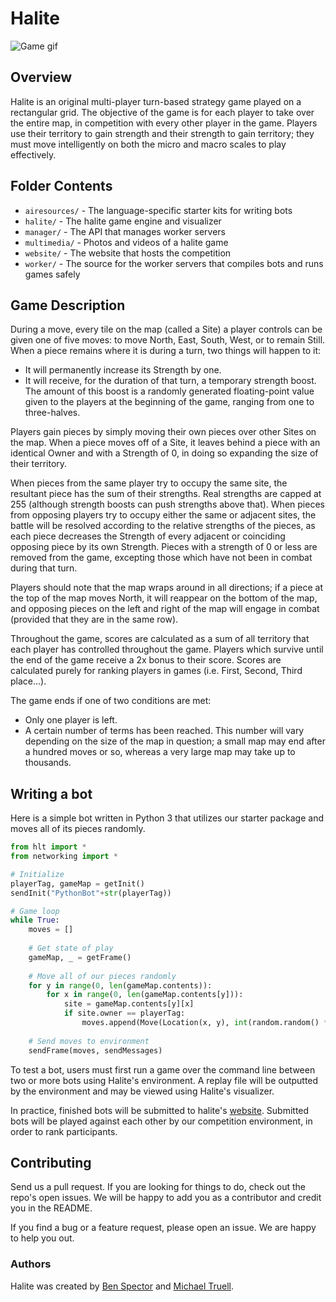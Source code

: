 # Halite

![Game gif](multimedia/ExampleGame.gif)

## Overview

Halite is an original multi-player turn-based strategy game played on a rectangular grid. The objective of the game is for each player to take over the entire map, in competition with every other player in the game. Players use their territory to gain strength and their strength to gain territory; they must move intelligently on both the micro and macro scales to play effectively.

## Folder Contents

- `airesources/` - The language-specific starter kits for writing bots
- `halite/` - The halite game engine and visualizer
- `manager/` - The API that manages worker servers
- `multimedia/` - Photos and videos of a halite game
- `website/` - The website that hosts the competition
- `worker/` - The source for the worker servers that compiles bots and runs games safely

## Game Description

During a move, every tile on the map (called a Site) a player controls can be given one of five moves: to move North, East, South, West, or to remain Still. When a piece remains where it is during a turn, two things will happen to it:

- It will permanently increase its Strength by one.
- It will receive, for the duration of that turn, a temporary strength boost. The amount of this boost is a randomly generated floating-point value given to the players at the beginning of the game, ranging from one to three-halves.

Players gain pieces by simply moving their own pieces over other Sites on the map. When a piece moves off of a Site, it leaves behind a piece with an identical Owner and with a Strength of 0, in doing so expanding the size of their territory.

When pieces from the same player try to occupy the same site, the resultant piece has the sum of their strengths. Real strengths are capped at 255 (although strength boosts can push strengths above that). When pieces from opposing players try to occupy either the same or adjacent sites, the battle will be resolved according to the relative strengths of the pieces, as each piece decreases the Strength of every adjacent or coinciding opposing piece by its own Strength. Pieces with a strength of 0 or less are removed from the game, excepting those which have not been in combat during that turn.

Players should note that the map wraps around in all directions; if a piece at the top of the map moves North, it will reappear on the bottom of the map, and opposing pieces on the left and right of the map will engage in combat (provided that they are in the same row).

Throughout the game, scores are calculated as a sum of all territory that each player has controlled throughout the game. Players which survive until the end of the game receive a 2x bonus to their score. Scores are calculated purely for ranking players in games (i.e. First, Second, Third place...).

The game ends if one of two conditions are met:

- Only one player is left.
- A certain number of terms has been reached. This number will vary depending on the size of the map in question; a small map may end after a hundred moves or so, whereas a very large map may take up to thousands.

## Writing a bot
Here is a simple bot written in Python 3 that utilizes our starter package and moves all of its pieces randomly.
```python
from hlt import *
from networking import *

# Initialize
playerTag, gameMap = getInit()
sendInit("PythonBot"+str(playerTag))

# Game loop
while True:
	moves = []
	
	# Get state of play
	gameMap, _ = getFrame()
	
	# Move all of our pieces randomly
	for y in range(0, len(gameMap.contents)):
		for x in range(0, len(gameMap.contents[y])):
			site = gameMap.contents[y][x]
			if site.owner == playerTag:
				moves.append(Move(Location(x, y), int(random.random() * 5)))
	
	# Send moves to environment
	sendFrame(moves, sendMessages)
```

To test a bot, users must first run a game over the command line between two or more bots using Halite's environment. A replay file will be outputted by the environment and may be viewed using Halite's visualizer. 

In practice, finished bots will be submitted to halite's [website](http://halite.io/website). Submitted bots will be played against each other by our competition environment, in order to rank participants.

## Contributing

Send us a pull request. If you are looking for things to do, check out the repo's open issues. We will be happy to add you as a contributor and credit you in the README.

If you find a bug or a feature request, please open an issue. We are happy to help you out.

### Authors

Halite was created by [Ben Spector](https://github.com/Sydriax) and [Michael Truell](https://github.com/truell20).
